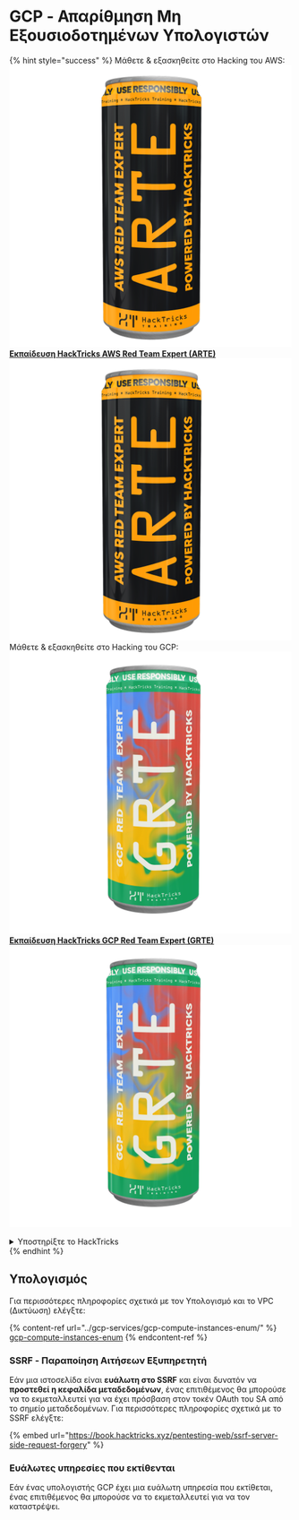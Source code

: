 # GCP - Απαρίθμηση Μη Εξουσιοδοτημένων Υπολογιστών

{% hint style="success" %}
Μάθετε & εξασκηθείτε στο Hacking του AWS:<img src="/.gitbook/assets/image.png" alt="" data-size="line">[**Εκπαίδευση HackTricks AWS Red Team Expert (ARTE)**](https://training.hacktricks.xyz/courses/arte)<img src="/.gitbook/assets/image.png" alt="" data-size="line">\
Μάθετε & εξασκηθείτε στο Hacking του GCP: <img src="/.gitbook/assets/image (2).png" alt="" data-size="line">[**Εκπαίδευση HackTricks GCP Red Team Expert (GRTE)**<img src="/.gitbook/assets/image (2).png" alt="" data-size="line">](https://training.hacktricks.xyz/courses/grte)

<details>

<summary>Υποστηρίξτε το HackTricks</summary>

* Ελέγξτε τα [**σχέδια συνδρομής**](https://github.com/sponsors/carlospolop)!
* **Εγγραφείτε** 💬 [**στην ομάδα Discord**](https://discord.gg/hRep4RUj7f) ή στην [**ομάδα telegram**](https://t.me/peass) ή **ακολουθήστε** μας στο **Twitter** 🐦 [**@hacktricks\_live**](https://twitter.com/hacktricks\_live)**.**
* **Μοιραστείτε κόλπα χάκερ υποβάλλοντας PRs** στα αποθετήρια [**HackTricks**](https://github.com/carlospolop/hacktricks) και [**HackTricks Cloud**](https://github.com/carlospolop/hacktricks-cloud).

</details>
{% endhint %}

## Υπολογισμός

Για περισσότερες πληροφορίες σχετικά με τον Υπολογισμό και το VPC (Δικτύωση) ελέγξτε:

{% content-ref url="../gcp-services/gcp-compute-instances-enum/" %}
[gcp-compute-instances-enum](../gcp-services/gcp-compute-instances-enum/)
{% endcontent-ref %}

### SSRF - Παραποίηση Αιτήσεων Εξυπηρετητή

Εάν μια ιστοσελίδα είναι **ευάλωτη στο SSRF** και είναι δυνατόν να **προστεθεί η κεφαλίδα μεταδεδομένων**, ένας επιτιθέμενος θα μπορούσε να το εκμεταλλευτεί για να έχει πρόσβαση στον τοκέν OAuth του SA από το σημείο μεταδεδομένων. Για περισσότερες πληροφορίες σχετικά με το SSRF ελέγξτε:

{% embed url="https://book.hacktricks.xyz/pentesting-web/ssrf-server-side-request-forgery" %}

### Ευάλωτες υπηρεσίες που εκτίθενται

Εάν ένας υπολογιστής GCP έχει μια ευάλωτη υπηρεσία που εκτίθεται, ένας επιτιθέμενος θα μπορούσε να το εκμεταλλευτεί για να τον καταστρέψει.
